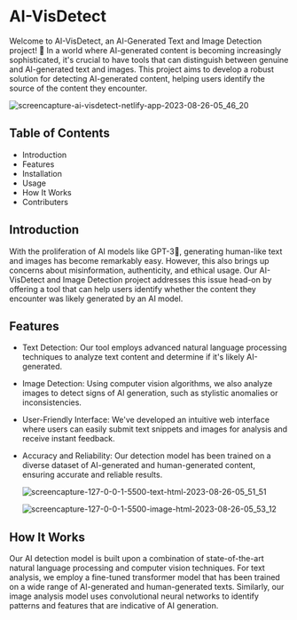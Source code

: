 # AI-VisDetect

Welcome to AI-VisDetect, an AI-Generated Text and Image Detection project! 🚀 In a world where AI-generated content is becoming increasingly sophisticated, it's crucial to have tools that can distinguish between genuine and AI-generated text and images. This project aims to develop a robust solution for detecting AI-generated content, helping users identify the source of the content they encounter.


![screencapture-ai-visdetect-netlify-app-2023-08-26-05_46_20](https://github.com/nikkittaa/AI-VisDetect/assets/118905854/9e5c02dc-d725-41e0-a81b-b94079ebcf0b)


## Table of Contents
* Introduction
* Features
* Installation
* Usage
* How It Works
* Contributers

## Introduction
With the proliferation of AI models like GPT-3🤖, generating human-like text and images has become remarkably easy. However, this also brings up concerns about misinformation, authenticity, and ethical usage. Our AI-VisDetect and Image Detection project addresses this issue head-on by offering a tool that can help users identify whether the content they encounter was likely generated by an AI model.

## Features
- Text Detection: Our tool employs advanced natural language processing techniques to analyze text content and determine if it's likely AI-generated.

- Image Detection: Using computer vision algorithms, we also analyze images to detect signs of AI generation, such as stylistic anomalies or inconsistencies.

- User-Friendly Interface: We've developed an intuitive web interface where users can easily submit text snippets and images for analysis and receive instant feedback.

- Accuracy and Reliability: Our detection model has been trained on a diverse dataset of AI-generated and human-generated content, ensuring accurate and reliable results.

  ![screencapture-127-0-0-1-5500-text-html-2023-08-26-05_51_51](https://github.com/nikkittaa/AI-VisDetect/assets/118905854/87fdb778-6c50-414a-b00f-37e1f66ab82c)

  ![screencapture-127-0-0-1-5500-image-html-2023-08-26-05_53_12](https://github.com/nikkittaa/AI-VisDetect/assets/118905854/51cb8c8e-eac2-425b-b085-f419045df362)

  
## How It Works
Our AI detection model is built upon a combination of state-of-the-art natural language processing and computer vision techniques. For text analysis, we employ a fine-tuned transformer model that has been trained on a wide range of AI-generated and human-generated texts. Similarly, our image analysis model uses convolutional neural networks to identify patterns and features that are indicative of AI generation.
